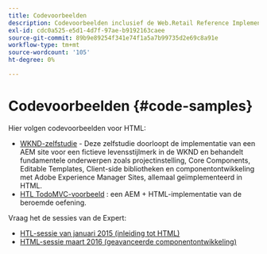 ```yaml
---
title: Codevoorbeelden
description: Codevoorbeelden inclusief de Web.Retail Reference Implementation
exl-id: cdc0a525-e5d1-4d7f-97ae-b9192163caee
source-git-commit: 89b9e89254f341e74f1a5a7b99735d2e69c8a91e
workflow-type: tm+mt
source-wordcount: '105'
ht-degree: 0%

---
```


# Codevoorbeelden {#code-samples}

Hier volgen codevoorbeelden voor HTML:

* [WKND-zelfstudie](https://experienceleague.adobe.com/docs/experience-manager-learn/getting-started-wknd-tutorial-develop/overview.html)  - Deze zelfstudie doorloopt de implementatie van een AEM site voor een fictieve levensstijlmerk in de WKND en behandelt fundamentele onderwerpen zoals projectinstelling, Core Components, Editable Templates, Client-side bibliotheken en componentontwikkeling met Adobe Experience Manager Sites, allemaal geïmplementeerd in HTML.
* [HTL TodoMVC-voorbeeld](https://github.com/Adobe-Marketing-Cloud/aem-sightly-sample-todomvc) : een AEM + HTML-implementatie van de beroemde oefening.

Vraag het de sessies van de Expert:

* [HTL-sessie van januari 2015 (inleiding tot HTML)](http://scottsdigitalcommunity.blogspot.ca/2015/01/upcoming-sessions-of-ask-aem-community.html)
* [HTML-sessie maart 2016 (geavanceerde componentontwikkeling)](http://scottsdigitalcommunity.blogspot.ca/2016/03/ask-aem-community-experts-deep-dive.html)
